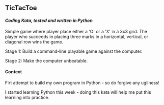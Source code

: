 ## TicTacToe

#### *Coding Kata, tested and written in Python*

Simple game where player place either a 'O' or a 'X' in a 3x3 grid. The player who succeeds in placing three marks in a horizontal, vertical, or diagonal row wins the game.

Stage 1: Build a command-line playable game against the computer.

Stage 2: Make the computer unbeatable.

#### Context

Firt attempt to build my own program in Python - so do forgive any ugliness!

I started learning Python this week - doing this kata will help me put this learning into practice.
